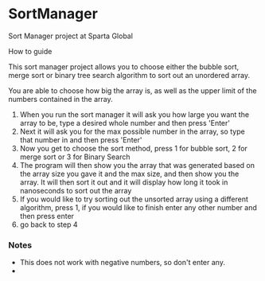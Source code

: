 # SortManager
Sort Manager project at Sparta Global

How to guide

This sort manager project allows you to choose either the bubble sort, merge sort or binary tree search algorithm to sort out an unordered array.

You are able to choose how big the array is, as well as the upper limit of the numbers contained in the array.

1. When you run the sort manager it will ask you how large you want the array to be, type a desired whole number and then press 'Enter'
2. Next it will ask you for the max possible number in the array, so type that number in and then press 'Enter'
3. Now you get to choose the sort method, press 1 for bubble sort, 2 for merge sort or 3 for Binary Search
4. The program will then show you the array that was generated based on the array size you gave it and the max size, and then show you the array. It will then sort it out and it will display how long it took in nanoseconds to sort out the array
5. If you would like to try sorting out the unsorted array using a different algorithm, press 1, if you would like to finish enter any other number and then press enter
6. go back to step 4

### Notes

- This does not work with negative numbers, so don't enter any.
- 